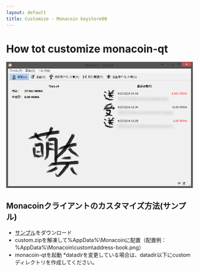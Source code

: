 ```yaml
---
layout: default
title: Customize - Monacoin keystore00
---
```

# How tot customize monacoin-qt
![Windows screenshot](images/custom.png "custom sample")

## Monacoinクライアントのカスタマイズ方法(サンプル)
- [サンプル](https://github.com/keystore00/monacoin/releases/download/v0.8.6.2-custom-fix/custom.zip "download sample")をダウンロード
- custom.zipを解凍して%AppData%\Monacoinに配置（配置例：%AppData%\Monacoin\custom\address-book.png）
- monacoin-qtを起動
*datadirを変更している場合は、datadir以下にcustomディレクトリを作成してください。
